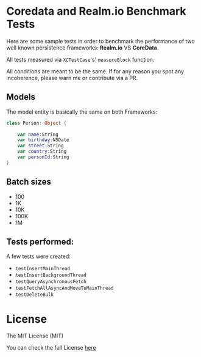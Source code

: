 # Coredata and Realm.io Benchmark Tests

Here are some sample tests in order to benchmark the performance of two well known persistence frameworks: **Realm.io** VS **CoreData**.

All tests measured via `XCTestCase`'s' `measureBlock` function.

All conditions are meant to be the same. If for any reason you spot any incoherence, 
please warn me or contribute via a PR.

## Models

The model entity is basically the same on both Frameworks:

```swift
class Person: Object {
    
    var name:String
    var birthday:NSDate
    var street:String
    var country:String
    var personId:String
}
```

## Batch sizes

* 100
* 1K
* 10K
* 100K
* 1M

## Tests performed:

A few tests were created:

* `testInsertMainThread`
* `testInsertBackgroundThread`
* `testQueryAsynchronousFetch`
* `testFetchAllAsyncAndMoveToMainThread`
* `testDeleteBulk`

# License

The MIT License (MIT)

You can check the full License [here](./LICENSE)